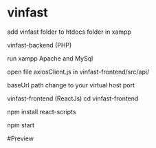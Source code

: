 # vinfast
add vinfast folder to htdocs folder in xampp

vinfast-backend (PHP)

run xampp Apache and MySql

open file axiosClient.js in vinfast-frontend/src/api/

baseUrl path change to your virtual host port

vinfast-frontend (ReactJs)
cd vinfast-frontend

npm install react-scripts

npm start

#Preview
